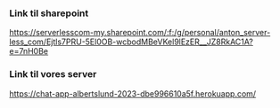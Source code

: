 ### Link til sharepoint

https://serverlesscom-my.sharepoint.com/:f:/g/personal/anton_server-less_com/Ejtls7PRU-5El0OB-wcbodMBeVKel9lEzER__JZ8RkAC1A?e=7nH0Be


### Link til vores server
https://chat-app-albertslund-2023-dbe996610a5f.herokuapp.com/
